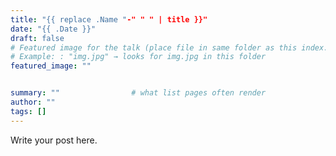 ```yaml
---
title: "{{ replace .Name "-" " " | title }}"
date: "{{ .Date }}"
draft: false
# Featured image for the talk (place file in same folder as this index.md)
# Example: : "img.jpg" → looks for img.jpg in this folder
featured_image: ""


summary: ""                # what list pages often render
author: ""
tags: []
---
```


Write your post here.

<!--
To add images in your post content, place them in this folder and reference:
<img src="image.jpg" alt="image description" width="100%">
-->
